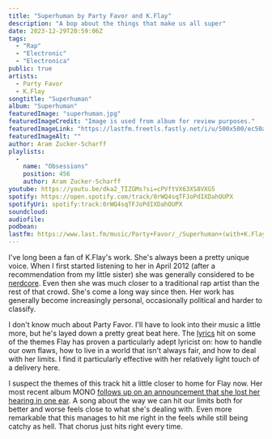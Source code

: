 ```yaml
---
title: "Superhuman by Party Favor and K.Flay"
description: "A bop about the things that make us all super"
date: 2023-12-29T20:59:06Z
tags:
  - "Rap"
  - "Electronic"
  - "Electronica"
public: true
artists:
  - Party Favor
  - K.Flay
songtitle: "Superhuman"
album: "Superhuman"
featuredImage: "superhuman.jpg"
featuredImageCredit: "Image is used from album for review purposes."
featuredImageLink: "https://lastfm.freetls.fastly.net/i/u/500x500/ec50a0eb7ebf7fe66b0cfb6dac166c0e.jpg"
featuredImageAlt: ""
author: Aram Zucker-Scharff
playlists:
  -
    name: "Obsessions"
    position: 456
    author: Aram Zucker-Scharff
youtube: https://youtu.be/dka2_TIZGMs?si=cPVftVX63XS8VXG5
spotify: https://open.spotify.com/track/0rWQ4sqTFJoPdIXDahOUPX
spotifyUri: spotify:track:0rWQ4sqTFJoPdIXDahOUPX
soundcloud:
audiofile:
podbean:
lastfm: https://www.last.fm/music/Party+Favor/_/Superhuman+(with+K.Flay)
---
```


I've long been a fan of K.Flay's work. She's always been a pretty unique voice. When I first started listening to her in April 2012 (after a recommendation from my little sister) she was generally considered to be [nerdcore](/tag/nerdcore). Even then she was much closer to a traditional rap artist than the rest of that crowd. She's come a long way since then. Her work has generally become increasingly personal, occasionally political and harder to classify. 

I don't know much about Party Favor. I'll have to look into their music a little more, but he's layed down a pretty great beat here. The [lyrics](https://genius.com/Party-favor-superhuman-lyrics) hit on some of the themes Flay has proven a particularly adept lyricist on: how to handle our own flaws, how to live in a world that isn't always fair, and how to deal with her limits. I find it particularly effective with her relatively light touch of a delivery here. 

I suspect the themes of this track hit a little closer to home for Flay now. Her most recent album MONO [follows up on an announcement that she lost her hearing in one ear](https://americansongwriter.com/k-flay-talks-hearling-loss-new-album/). A song about the way we can hit our limits both for better and worse feels close to what she's dealing with. Even more remarkable that this manages to hit me right in the feels while still being catchy as hell. That chorus just hits right every time. 
		